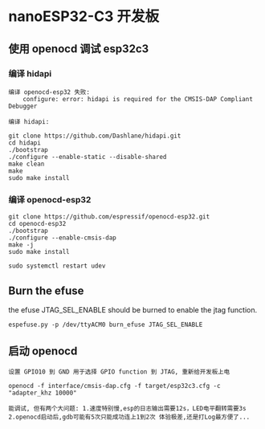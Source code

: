 # nanoESP32-C3 开发板

## 使用 openocd 调试 esp32c3

### 编译 hidapi

    编译 openocd-esp32 失败:
        configure: error: hidapi is required for the CMSIS-DAP Compliant Debugger

    编译 hidapi:

    git clone https://github.com/Dashlane/hidapi.git
    cd hidapi
    ./bootstrap
    ./configure --enable-static --disable-shared
    make clean
    make
    sudo make install
    
### 编译 openocd-esp32

    git clone https://github.com/espressif/openocd-esp32.git
    cd openocd-esp32
    ./bootstrap
    ./configure --enable-cmsis-dap
    make -j
    sudo make install

    sudo systemctl restart udev

## Burn the efuse

the efuse JTAG_SEL_ENABLE should be burned to enable the jtag function.

    espefuse.py -p /dev/ttyACM0 burn_efuse JTAG_SEL_ENABLE

## 启动 openocd

    设置 GPIO10 到 GND 用于选择 GPIO function 到 JTAG, 重新给开发板上电

    openocd -f interface/cmsis-dap.cfg -f target/esp32c3.cfg -c "adapter_khz 10000"

    能调试, 但有两个大问题: 1.速度特别慢,esp的日志输出需要12s，LED电平翻转需要3s 2.openocd启动后,gdb可能有5次只能成功连上1到2次 体验极差,还是打Log最方便了...
